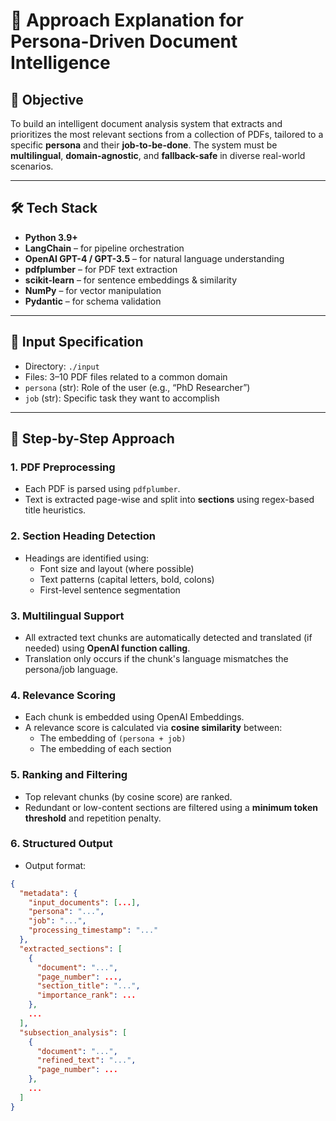 # 🧠 Approach Explanation for Persona-Driven Document Intelligence

## 📌 Objective

To build an intelligent document analysis system that extracts and prioritizes the most relevant sections from a collection of PDFs, tailored to a specific **persona** and their **job-to-be-done**. The system must be **multilingual**, **domain-agnostic**, and **fallback-safe** in diverse real-world scenarios.

---

## 🛠️ Tech Stack

- **Python 3.9+**
- **LangChain** – for pipeline orchestration
- **OpenAI GPT-4 / GPT-3.5** – for natural language understanding
- **pdfplumber** – for PDF text extraction
- **scikit-learn** – for sentence embeddings & similarity
- **NumPy** – for vector manipulation
- **Pydantic** – for schema validation

---

## 📂 Input Specification

- Directory: `./input`
- Files: 3–10 PDF files related to a common domain
- `persona` (str): Role of the user (e.g., “PhD Researcher”)
- `job` (str): Specific task they want to accomplish

---

## 🧭 Step-by-Step Approach

### 1. **PDF Preprocessing**
- Each PDF is parsed using `pdfplumber`.
- Text is extracted page-wise and split into **sections** using regex-based title heuristics.

### 2. **Section Heading Detection**
- Headings are identified using:
  - Font size and layout (where possible)
  - Text patterns (capital letters, bold, colons)
  - First-level sentence segmentation

### 3. **Multilingual Support**
- All extracted text chunks are automatically detected and translated (if needed) using **OpenAI function calling**.
- Translation only occurs if the chunk's language mismatches the persona/job language.

### 4. **Relevance Scoring**
- Each chunk is embedded using OpenAI Embeddings.
- A relevance score is calculated via **cosine similarity** between:
  - The embedding of `(persona + job)`
  - The embedding of each section

### 5. **Ranking and Filtering**
- Top relevant chunks (by cosine score) are ranked.
- Redundant or low-content sections are filtered using a **minimum token threshold** and repetition penalty.

### 6. **Structured Output**
- Output format:
```json
{
  "metadata": {
    "input_documents": [...],
    "persona": "...",
    "job": "...",
    "processing_timestamp": "..."
  },
  "extracted_sections": [
    {
      "document": "...",
      "page_number": ...,
      "section_title": "...",
      "importance_rank": ...
    },
    ...
  ],
  "subsection_analysis": [
    {
      "document": "...",
      "refined_text": "...",
      "page_number": ...
    },
    ...
  ]
}
